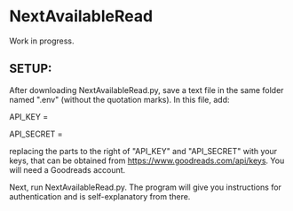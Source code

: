 # NextAvailableRead
Work in progress.

## SETUP:

After downloading NextAvailableRead.py, save a text file in the same folder named ".env" (without the quotation marks).
In this file, add:

API_KEY = <Your API code here>

API_SECRET = <Your API secret code here>

replacing the parts to the right of "API_KEY" and "API_SECRET" with your keys, that can be obtained from
https://www.goodreads.com/api/keys. You will need a Goodreads account.

Next, run NextAvailableRead.py. The program will give you instructions for authentication and is self-explanatory from there.
